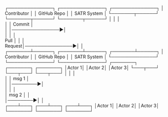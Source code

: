 
┌──────────────┐ ┌──────────────┐ ┌──────────────┐
│  Contributor │ │  GitHub Repo │ │  SATR System │
└───────┬──────┘ └───────┬──────┘ └───────┬──────┘
        │                │                │    
        │                │   Commit       │    
        │                │───────────────►│    
        │                │                │    
  Pull  │                │                │    
 Request│───────────────►│                │    
┌───────┴──────┐ ┌───────┴──────┐ ┌───────┴──────┐
│  Contributor │ │  GitHub Repo │ │  SATR System │
└──────────────┘ └──────────────┘ └──────────────┘
┌───────┐ ┌───────┐ ┌───────┐
│Actor 1│ │Actor 2│ │Actor 3│
└───┬───┘ └───┬───┘ └───┬───┘
    │         │         │    
    │         │  msg 1  │    
    │         │────────►│    
    │         │         │    
    │  msg 2  │         │    
    │────────►│         │    
┌───┴───┐ ┌───┴───┐ ┌───┴───┐
│Actor 1│ │Actor 2│ │Actor 3│
└───────┘ └───────┘ └───────┘
